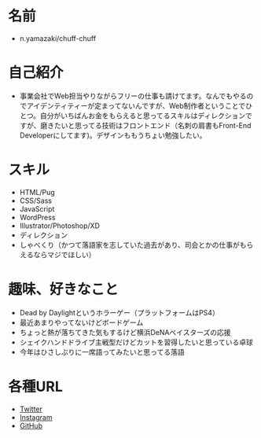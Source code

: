 # 名前
 * n.yamazaki/chuff-chuff

# 自己紹介
 * 事業会社でWeb担当やりながらフリーの仕事も請けてます。なんでもやるのでアイデンティティーが定まってないんですが、Web制作者ということでひとつ。自分がいちばんお金をもらえると思ってるスキルはディレクションですが、磨きたいと思ってる技術はフロントエンド（名刺の肩書もFront-End Developerにしてます)。デザインももうちょい勉強したい。

# スキル
 * HTML/Pug
 * CSS/Sass
 * JavaScript
 * WordPress
 * Illustrator/Photoshop/XD
 * ディレクション
 * しゃべくり（かつて落語家を志していた過去があり、司会とかの仕事がもらえるならマジでほしい）

# 趣味、好きなこと
 * Dead by Daylightというホラーゲー（プラットフォームはPS4）
 * 最近あまりやってないけどボードゲーム
 * ちょっと熱が落ちてきた気もするけど横浜DeNAベイスターズの応援
 * シェイクハンドドライブ主戦型だけどカットを習得したいと思っている卓球
 * 今年はひさしぶりに一席語ってみたいと思ってる落語

# 各種URL
 * [Twitter](https://twitter.com/chuff_chuff09)
 * [Instagram](https://www.instagram.com/possyu/)
 * [GitHub](https://github.com/chuff-chuff)